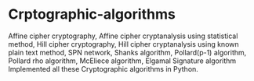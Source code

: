 # Crptographic-algorithms
Affine cipher cryptography, Affine cipher cryptanalysis using statistical method, Hill cipher cryptography, Hill cipher cryptanalysis using known plain text method, SPN network, Shanks algorithm, Pollard(p-1) algorithm, Pollard rho algorithm, McEliece algorithm, Elgamal Signature algorithm
Implemented all these Cryptographic algorithms in Python. 
